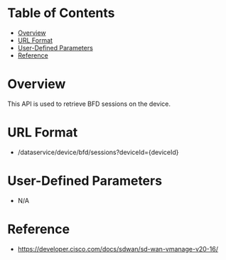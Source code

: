 # Table of Contents
- [Overview](#overview)
- [URL Format](#url-format)
- [User-Defined Parameters](#user-defined-parameters)
- [Reference](#reference)

# Overview <a name="overview"></a>
This API is used to retrieve BFD sessions on the device.


# URL Format <a name="url-format"></a>
* /dataservice/device/bfd/sessions?deviceId={deviceId}

# User-Defined Parameters <a name="user-defined-parameters"></a>
* N/A

# Reference <a name="reference"></a>
* https://developer.cisco.com/docs/sdwan/sd-wan-vmanage-v20-16/